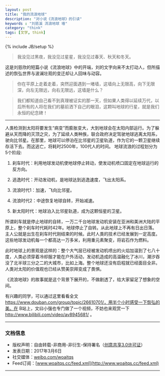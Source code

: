 ```yaml
---
layout: post
title: "我的流浪地球"
description: "对小说《流浪地球》的引读"
keywords : "刘慈溪 流浪地球 墙"
category: "think"
tags: [文学, think]
---
```

{% include JB/setup %}

> 我没见过黑夜，我没见过星星，我没见过春天、秋天和冬天。

​这是刘慈欣的短篇小说《流浪地球》中的开端，刘的文字向来不太打动人，但所描述的恢弘世界与波澜壮观的变迁却让人回味与动容。

> 你在平原上走着走着，突然迎面遇到一堵墙，这墙向上无限高，向下无限深，向左无限远，向右无限远，这墙是什么？

> 我们都知道自己看不到真理被证实的那一天，但如果人类得以延续万代，以后所有的人将在我们的墓前洒下自己的眼泪，这颗叫地球的行星，就是我们永恒的纪念碑！

<!--break-->

----------

人类检测到太阳将要发生“病变”而膨胀变大，大到地球会在太阳内部运行。为了躲避从天而降的灭顶之灾，为了延续人类种族，联合政府决定驾驶地球逃离太阳系，驶向比邻星。在那里，地球可以停泊在比邻星的卫星轨道，作为它的一颗卫星继续存活下去。而这逃亡，将耗时2500年，100代人的时间。    地球流浪的过程划分为5个阶段:

1. 刹车时代：利用地球发动机使地球停止转动，使发动机喷口固定在地球运行的反方向。

2. 逃逸时代：开动发动机，是地球达到逃逸速度，飞出太阳系。

3. 流浪时代1：加速，飞向比邻星。

4. 流浪时代2：中途恢复地球自转，开始减速。

5. 新太阳时代：地球泊入比邻星轨道，成为这颗恒星的卫星。

所谓刹车就是停止地球的自转，一万二千台地球发动机安装在亚洲和美洲大陆的平原上，整个刹车时代耗时42年。地球停止了自转。从此地球上不再有日出日落。主人公就是出生在刹车时代刚结束的时候。此时人类的技术已经发展到一定高度。这些地球发动机每一个都高达一万多米，利用重元素聚变，将岩石作为燃料。

此时地球上的景观是这样的：整个大气层已经被发动机喷出的火焰加温到了七八十度，人类必须穿着冷却服才能在户外活动，发动机造成的高温融化了冰川，潮汐吞没了北半球三分之二的大城市，比如上海。整个地球还没有启程就已经面目全非。人类对太阳的价值观也已经从赞美崇拜变成了畏惧。

《流浪地球》的故事就是这个背景下展开的，不做剧透了，给大家留足了想象的空间。

有兴趣的同学，可以通过这里看看全文 https://www.douban.com/group/topic/26610701/，用半个小时感受一下恢弘的美。在 B站上，文曰小强也专门做了一个视频，不妨也来观赏一下 http://www.bilibili.com/video/av8945681/ 。

--------------

### 文档信息

* 版权声明：自由转载-非商用-非衍生-保持署名（[创意共享3.0许可证](http://creativecommons.org/licenses/by-nc-nd/3.0/deed.zh)）
* 发表日期：2017年3月6日
* 社交媒体：[weibo.com/woaitqs](http://weibo.com/woaitqs)
* Feed订阅：[www.woaitqs.cc/feed.xml](http://www.woaitqs.cc/feed.xml)

------------------------
